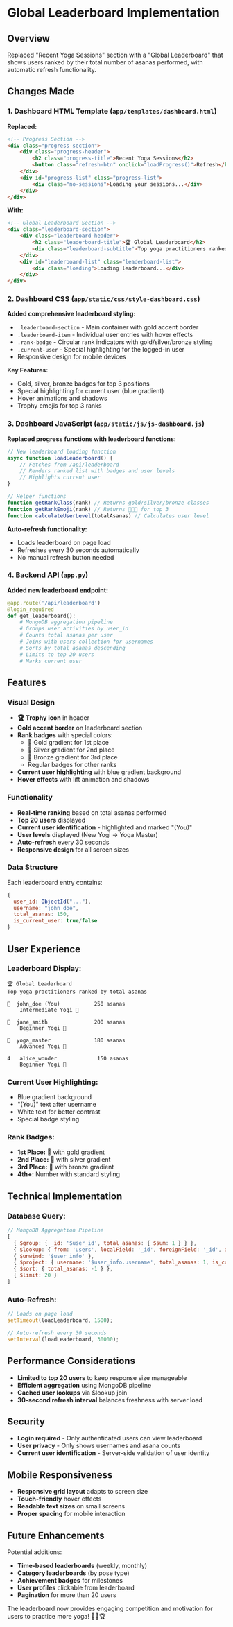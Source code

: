 # Global Leaderboard Implementation

## Overview
Replaced "Recent Yoga Sessions" section with a "Global Leaderboard" that shows users ranked by their total number of asanas performed, with automatic refresh functionality.

## Changes Made

### 1. Dashboard HTML Template (`app/templates/dashboard.html`)

**Replaced:**
```html
<!-- Progress Section -->
<div class="progress-section">
    <div class="progress-header">
        <h2 class="progress-title">Recent Yoga Sessions</h2>
        <button class="refresh-btn" onclick="loadProgress()">Refresh</button>
    </div>
    <div id="progress-list" class="progress-list">
        <div class="no-sessions">Loading your sessions...</div>
    </div>
</div>
```

**With:**
```html
<!-- Global Leaderboard Section -->
<div class="leaderboard-section">
    <div class="leaderboard-header">
        <h2 class="leaderboard-title">🏆 Global Leaderboard</h2>
        <div class="leaderboard-subtitle">Top yoga practitioners ranked by total asanas</div>
    </div>
    <div id="leaderboard-list" class="leaderboard-list">
        <div class="loading">Loading leaderboard...</div>
    </div>
</div>
```

### 2. Dashboard CSS (`app/static/css/style-dashboard.css`)

**Added comprehensive leaderboard styling:**
- `.leaderboard-section` - Main container with gold accent border
- `.leaderboard-item` - Individual user entries with hover effects
- `.rank-badge` - Circular rank indicators with gold/silver/bronze styling
- `.current-user` - Special highlighting for the logged-in user
- Responsive design for mobile devices

**Key Features:**
- Gold, silver, bronze badges for top 3 positions
- Special highlighting for current user (blue gradient)
- Hover animations and shadows
- Trophy emojis for top 3 ranks

### 3. Dashboard JavaScript (`app/static/js/js-dashboard.js`)

**Replaced progress functions with leaderboard functions:**

```javascript
// New leaderboard loading function
async function loadLeaderboard() {
    // Fetches from /api/leaderboard
    // Renders ranked list with badges and user levels
    // Highlights current user
}

// Helper functions
function getRankClass(rank) // Returns gold/silver/bronze classes
function getRankEmoji(rank) // Returns 🥇🥈🥉 for top 3
function calculateUserLevel(totalAsanas) // Calculates user level
```

**Auto-refresh functionality:**
- Loads leaderboard on page load
- Refreshes every 30 seconds automatically
- No manual refresh button needed

### 4. Backend API (`app.py`)

**Added new leaderboard endpoint:**
```python
@app.route('/api/leaderboard')
@login_required
def get_leaderboard():
    # MongoDB aggregation pipeline
    # Groups user activities by user_id
    # Counts total asanas per user
    # Joins with users collection for usernames
    # Sorts by total_asanas descending
    # Limits to top 20 users
    # Marks current user
```

## Features

### Visual Design
- **🏆 Trophy icon** in header
- **Gold accent border** on leaderboard section
- **Rank badges** with special colors:
  - 🥇 Gold gradient for 1st place
  - 🥈 Silver gradient for 2nd place
  - 🥉 Bronze gradient for 3rd place
  - Regular badges for other ranks
- **Current user highlighting** with blue gradient background
- **Hover effects** with lift animation and shadows

### Functionality
- **Real-time ranking** based on total asanas performed
- **Top 20 users** displayed
- **Current user identification** - highlighted and marked "(You)"
- **User levels** displayed (New Yogi → Yoga Master)
- **Auto-refresh** every 30 seconds
- **Responsive design** for all screen sizes

### Data Structure
Each leaderboard entry contains:
```javascript
{
  user_id: ObjectId("..."),
  username: "john_doe",
  total_asanas: 150,
  is_current_user: true/false
}
```

## User Experience

### Leaderboard Display:
```
🏆 Global Leaderboard
Top yoga practitioners ranked by total asanas

🥇  john_doe (You)           250 asanas
    Intermediate Yogi 💫

🥈  jane_smith               200 asanas
    Beginner Yogi 🌱

🥉  yoga_master              180 asanas
    Advanced Yogi 🌟

4   alice_wonder             150 asanas
    Beginner Yogi 🌱
```

### Current User Highlighting:
- Blue gradient background
- "(You)" text after username
- White text for better contrast
- Special badge styling

### Rank Badges:
- **1st Place:** 🥇 with gold gradient
- **2nd Place:** 🥈 with silver gradient  
- **3rd Place:** 🥉 with bronze gradient
- **4th+:** Number with standard styling

## Technical Implementation

### Database Query:
```javascript
// MongoDB Aggregation Pipeline
[
  { $group: { _id: '$user_id', total_asanas: { $sum: 1 } } },
  { $lookup: { from: 'users', localField: '_id', foreignField: '_id', as: 'user_info' } },
  { $unwind: '$user_info' },
  { $project: { username: '$user_info.username', total_asanas: 1, is_current_user: { $eq: ['$_id', current_user_id] } } },
  { $sort: { total_asanas: -1 } },
  { $limit: 20 }
]
```

### Auto-Refresh:
```javascript
// Loads on page load
setTimeout(loadLeaderboard, 1500);

// Auto-refresh every 30 seconds
setInterval(loadLeaderboard, 30000);
```

## Performance Considerations

- **Limited to top 20 users** to keep response size manageable
- **Efficient aggregation** using MongoDB pipeline
- **Cached user lookups** via $lookup join
- **30-second refresh interval** balances freshness with server load

## Security

- **Login required** - Only authenticated users can view leaderboard
- **User privacy** - Only shows usernames and asana counts
- **Current user identification** - Server-side validation of user identity

## Mobile Responsiveness

- **Responsive grid layout** adapts to screen size
- **Touch-friendly** hover effects
- **Readable text sizes** on small screens
- **Proper spacing** for mobile interaction

## Future Enhancements

Potential additions:
- **Time-based leaderboards** (weekly, monthly)
- **Category leaderboards** (by pose type)
- **Achievement badges** for milestones
- **User profiles** clickable from leaderboard
- **Pagination** for more than 20 users

The leaderboard now provides engaging competition and motivation for users to practice more yoga! 🧘‍♀️🏆